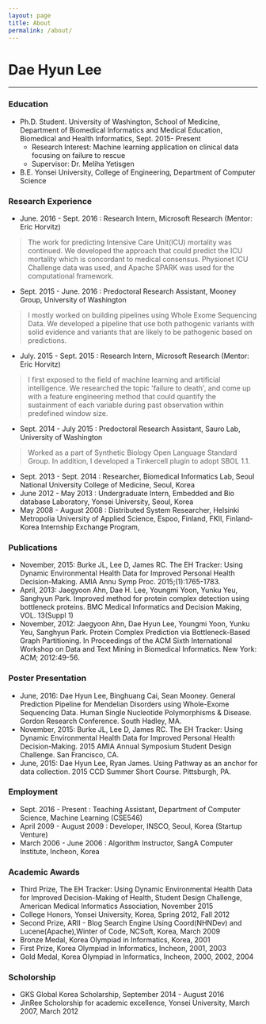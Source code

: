 ```yaml
---
layout: page
title: About
permalink: /about/
---
```


Dae Hyun Lee
============

---


### Education
- Ph.D. Student. University of Washington, School of Medicine, Department of Biomedical Informatics and Medical Education, Biomedical and Health Informatics, Sept. 2015- Present
	- Research Interest: Machine learning application on clinical data focusing on failure to rescue
	- Supervisor: Dr. Meliha Yetisgen
- B.E.		Yonsei University, College of Engineering, Department of Computer Science

### Research Experience

- June. 2016 - Sept. 2016 : Research Intern, Microsoft Research (Mentor: Eric Horvitz)

> The work for predicting Intensive Care Unit(ICU) mortality was continued. We developed the approach that could predict the ICU mortality which is concordant to medical consensus. Physionet ICU Challenge data was used, and Apache SPARK was used for the computational framework.

- Sept. 2015 - June. 2016 : Predoctoral Research Assistant, Mooney Group<mooneygroup>, University of Washington

> I mostly worked on building pipelines using Whole Exome Sequencing Data. We developed a pipeline that use both pathogenic variants with solid evidence and variants that are likely to be pathogenic based on predictions.

- July. 2015 - Sept. 2015 : Research Intern, Microsoft Research (Mentor: Eric Horvitz)

> I first exposed to the field of machine learning and artificial intelligence. We researched the topic 'failure to death', and come up with a feature engineering method that could quantify the sustainment of each variable during past observation within predefined window size.

- Sept. 2014 - July 2015 : Predoctoral Research Assistant, Sauro Lab<saurogroup>, University of Washington

> Worked as a part of Synthetic Biology Open Language Standard Group. In addition, I developed a Tinkercell plugin to adopt SBOL 1.1.

- Sept. 2013 - Sept. 2014 : Researcher, Biomedical Informatics Lab, Seoul National University College of Medicine, Seoul, Korea
-  June 2012 - May 2013 : Undergraduate Intern, Embedded and Bio database Laboratory, Yonsei University, Seoul, Korea
- May 2008 - August 2008 : Distributed System Researcher, Helsinki Metropolia University of Applied Science, Espoo, Finland, FKII, Finland-Korea Internship Exchange Program, 

### Publications
 - November, 2015: Burke JL, Lee D, James RC. The EH Tracker: Using Dynamic Environmental Health Data for Improved Personal Health Decision-Making. AMIA Annu Symp Proc. 2015;(1):1765-1783.
 - April, 2013: Jaegyoon Ahn, Dae H. Lee, Youngmi Yoon, Yunku Yeu, Sanghyun Park. Improved method for protein complex detection using bottleneck proteins.  BMC Medical Informatics and Decision Making, VOL. 13(Suppl 1)
 - November, 2012: Jaegyoon Ahn, Dae Hyun Lee, Youngmi Yoon, Yunku Yeu, Sanghyun Park. Protein Complex Prediction via Bottleneck-Based Graph Partitioning. In Proceedings of the ACM Sixth International Workshop on Data and Text Mining in Biomedical Informatics. New York: ACM; 2012:49-56.

### Poster Presentation
 - June, 2016: Dae Hyun Lee, Binghuang Cai, Sean Mooney. General Prediction Pipeline for Mendelian Disorders using Whole-Exome Sequencing Data. Human Single Nucleotide Polymorphisms & Disease.
Gordon Research Conference. South Hadley, MA.
 - November, 2015: Burke JL, Lee D, James RC. The EH Tracker: Using Dynamic Environmental Health Data for Improved Personal Health Decision-Making. 2015 AMIA Annual Symposium Student Design Challenge. San Francisco, CA. 
 - June, 2015: Dae Hyun Lee, Ryan James. Using Pathway as an anchor for data collection. 2015 CCD Summer Short Course. Pittsburgh, PA.

### Employment
- Sept. 2016 - Present : Teaching Assistant, Department of Computer Science, Machine Learning (CSE546)
- April 2009 - August 2009 : Developer, INSCO, Seoul, Korea (Startup Venture)
-  March 2006 - June 2006 : Algorithm Instructor, SangA Computer Institute, Incheon, Korea

### Academic Awards


 - Third Prize, The EH Tracker: Using Dynamic Environmental Health Data for Improved Decision-Making of Health, Student Design Challenge, American Medical Informatics Association, November 2015
 - College Honors, Yonsei University, Korea, Spring 2012, Fall 2012
 - Second Prize, ARII - Blog Search Engine Using Coord(NHNDev) and Lucene(Apache),Winter of Code, NCSoft, Korea, March 2009
 - Bronze Medal, Korea Olympiad in Informatics, Korea, 2001
 - First Prize, Korea Olympiad in Informatics, Incheon, 2001, 2003
 - Gold Medal, Korea Olympiad in Informatics, Incheon, 2000, 2002, 2004


### Scholorship
 - GKS Global Korea Scholarship, September 2014 - August 2016
 - JinRee Scholorship for academic excellence, Yonsei University, March 2007, March 2012
